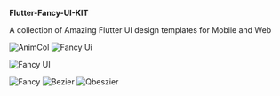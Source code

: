 **Flutter-Fancy-UI-KIT**


A collection of Amazing Flutter UI design templates for Mobile and Web

![AnimCol](https://github.com/norbertkross/Flutter-Fancy-UI-KIT/blob/master/%231_AimCol/Screenshot_1567849868.png)
![Fancy Ui](https://github.com/norbertkross/Flutter-Fancy-UI-KIT/blob/master/Fancy%20UI/Screenshot_1567970484.png)

![Fancy UI](https://github.com/norbertkross/Flutter-Fancy-UI-KIT/blob/master/Fancy%20UI/Screenshot_1567970500.png)

![Fancy](https://github.com/norbertkross/Flutter-Fancy-UI-KIT/blob/master/Slide%20Over/Screenshot_1568632894.png)
![Bezier](https://github.com/norbertkross/Flutter-Fancy-UI-KIT/blob/master/bezirerDesng/courvTwo.png)
![Qbeszier](https://github.com/norbertkross/Flutter-Fancy-UI-KIT/blob/master/Fourtunar/Screenshot_1567428433.png)
